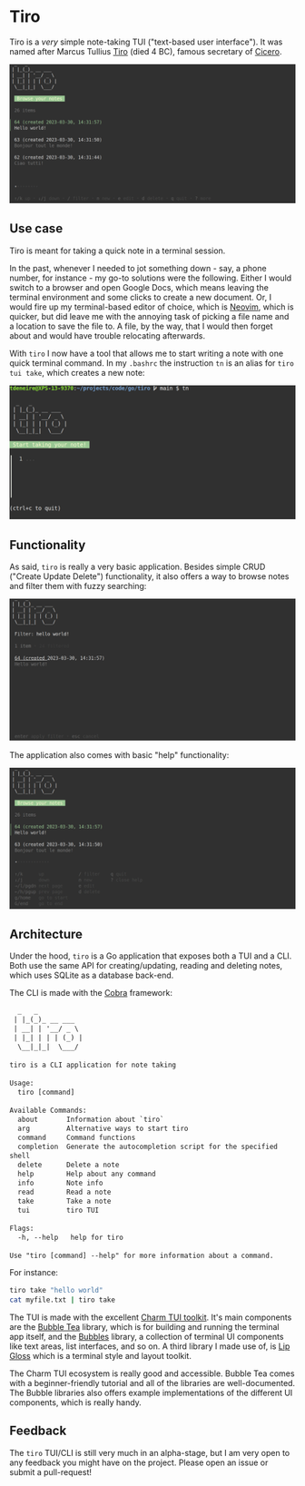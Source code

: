 # Tiro

Tiro is a *very* simple note-taking TUI ("text-based user interface"). It was named after Marcus Tullius [Tiro](https://en.wikipedia.org/wiki/Marcus_Tullius_Tiro) (died 4 BC), famous secretary of [Cicero](https://en.wikipedia.org/wiki/Cicero).

![browse_screenshot](browse_screenshot.png)


## Use case

Tiro is meant for taking a quick note in a terminal session.

In the past, whenever I needed to jot something down - say, a phone number, for instance - my go-to solutions were the following. Either I would switch to a browser and open Google Docs, which means leaving the terminal environment and some clicks to create a new document. Or, I would fire up my terminal-based editor of choice, which is [Neovim](https://neovim.io), which is quicker, but did leave me with the annoying task of picking a file name and a location to save the file to. A file, by the way, that I would then forget about and would have trouble relocating afterwards.

With `tiro` I now have a tool that allows me to start writing a note with one quick terminal command. In my `.bashrc` the instruction `tn` is an alias for `tiro tui take`, which creates a new note:

![take_screenshot](take_screenshot.png)


## Functionality

As said, `tiro` is really a very basic application. Besides simple CRUD ("Create Update Delete") functionality, it also offers a way to browse notes and filter them with fuzzy searching:

![filter_screenshot](filter_screenshot.png)

The application also comes with basic "help" functionality:

![help_screenshot](help_screenshot.png)

## Architecture

Under the hood, `tiro` is a Go application that exposes both a TUI and a CLI. Both use the same API for creating/updating, reading and deleting notes, which uses SQLite as a database back-end.

The CLI is made with the [Cobra](https://github.com/spf13/cobra) framework:

```
  _   _
 | |_(_)_ __ ___
 | __| | '__/ _ \
 | |_| | | | (_) |
  \__|_|_|  \___/

tiro is a CLI application for note taking

Usage:
  tiro [command]

Available Commands:
  about       Information about `tiro`
  arg         Alternative ways to start tiro
  command     Command functions
  completion  Generate the autocompletion script for the specified shell
  delete      Delete a note
  help        Help about any command
  info        Note info
  read        Read a note
  take        Take a note
  tui         tiro TUI

Flags:
  -h, --help   help for tiro

Use "tiro [command] --help" for more information about a command.
```

For instance:

```bash
tiro take "hello world"
cat myfile.txt | tiro take
```

The TUI is made with the excellent [Charm TUI toolkit](https://charm.sh). It's main components are the [Bubble Tea](https://github.com/charmbracelet/bubbletea) library, which is for building and running the terminal app itself, and the [Bubbles](https://github.com/charmbracelet/bubbles) library, a collection of terminal UI components like text areas, list interfaces, and so on. A third library I made use of, is [Lip Gloss](https://github.com/charmbracelet/lipgloss) which is a terminal style and layout toolkit.

The Charm TUI ecosystem is really good and accessible. Bubble Tea comes with a beginner-friendly tutorial and all of the libraries are well-documented. The Bubble libraries also offers example implementations of the different UI components, which is really handy.


## Feedback

The `tiro` TUI/CLI is still very much in an alpha-stage, but I am very open to any feedback you might have on the project. Please open an issue or submit a pull-request!
